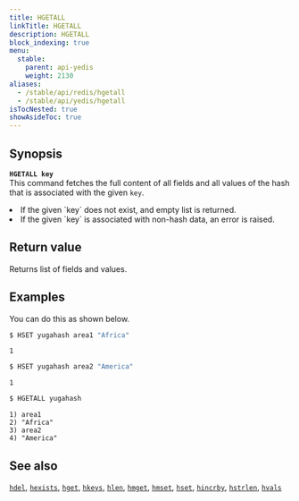 ```yaml
---
title: HGETALL
linkTitle: HGETALL
description: HGETALL
block_indexing: true
menu:
  stable:
    parent: api-yedis
    weight: 2130
aliases:
  - /stable/api/redis/hgetall
  - /stable/api/yedis/hgetall
isTocNested: true
showAsideToc: true
---
```


## Synopsis

<b>`HGETALL key`</b><br>
This command fetches the full content of all fields and all values of the hash that is associated with the given `key`.

<li>If the given `key` does not exist, and empty list is returned.</li>
<li>If the given `key` is associated with non-hash data, an error is raised.</li>

## Return value

Returns list of fields and values.

## Examples

You can do this as shown below.

```sh
$ HSET yugahash area1 "Africa"
```

```
1
```

```sh
$ HSET yugahash area2 "America"
```

```
1
```

```sh
$ HGETALL yugahash
```

```
1) area1
2) "Africa"
3) area2
4) "America"
```

## See also

[`hdel`](../hdel/), [`hexists`](../hexists/), [`hget`](../hget/), [`hkeys`](../hkeys/), [`hlen`](../hlen/), [`hmget`](../hmget/), [`hmset`](../hmset/), [`hset`](../hset/), [`hincrby`](../hincrby/), [`hstrlen`](../hstrlen/), [`hvals`](../hvals/)
